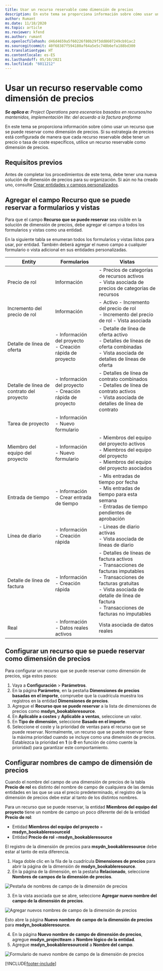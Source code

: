 ```yaml
---
title: Usar un recurso reservable como dimensión de precios
description: En este tema se proporciona información sobre cómo usar un recurso que se puede reservar como dimensión de precios.
author: Rumant
ms.date: 11/18/2020
ms.topic: article
ms.reviewer: kfend
ms.author: rumant
ms.openlocfilehash: d46d4659a5f60226f80b29f3dd8607249cb91ac2
ms.sourcegitcommit: 40f68387f594180af64a5e5c748b6efa188bd300
ms.translationtype: HT
ms.contentlocale: es-ES
ms.lasthandoff: 05/10/2021
ms.locfileid: "6011212"
---
```

# <a name="use-a-bookable-resource-as-a-pricing-dimension"></a>Usar un recurso reservable como dimensión de precios

 _**Se aplica a:** Project Operations para escenarios basados en recursos/no mantenidos, implementación lite: del acuerdo a la factura proforma_ 

En este tema se proporciona información sobre cómo usar un recurso que se puede reservar como dimensión de precios. Si su estrategia de precios está configurada de manera que cada recurso reservable debe tener un precio o tasa de coste específicos, utilice un recurso reservable como dimensión de precios.

## <a name="prerequisites"></a>Requisitos previos
Antes de completar los procedimientos de este tema, debe tener una nueva solución de dimensión de precios para su organización. Si aún no ha creado uno, consulte [Crear entidades y campos personalizados](../pricing-costing/create-custom-fields-entities-pricing-dimensions.md).

## <a name="add-the-bookable-resource-field-to-forms-and-views"></a>Agregar el campo Recurso que se puede reservar a formularios y vistas
Para que el campo **Recurso que se puede reservar** sea visible en la solución de dimensión de precios, debe agregar el campo a todos los formularios y vistas como una entidad.

En la siguiente tabla se enumeran todos los formularios y vistas listos para usar, por entidad. También deberá agregar el nuevo campo a cualquier formulario o vista adicional en sus entidades personalizadas.

|   Entity        | Formularios   |Vistas        |
| ------------------------------|---------------------------------|----------------------------------|
|  Precio de rol| Información | - Precios de categorías de recursos activos<br> - Vista asociada de precios de categorías de recursos |
|  Incremento del precio de rol| Información| - Activo - Incremento del precio de rol<br>- Incremento del precio de rol - Vista asociada |
|  Detalle de línea de oferta| - Información del proyecto<br>- Creación rápida de proyecto| - Detalle de línea de oferta activo<br>- Detalles de líneas de oferta combinadas<br>- Vista asociada de detalles de líneas de oferta |
|  Detalle de línea de contrato del proyecto| - Información del proyecto<br>- Creación rápida de proyecto| - Detalles de línea de contrato combinados<br>- Detalles de línea de contrato activos<br>- Vista asociada de detalles de línea de contrato |
|  Tarea de proyecto| - Información<br>- Nuevo formulario| &nbsp; |
|  Miembro del equipo del proyecto| - Información<br>- Nuevo formulario| - Miembros del equipo del proyecto activos<br>- Miembros del equipo del proyecto<br>- Miembros del equipo del proyecto asociados |
|  Entrada de tiempo| - Información<br>- Crear entrada de tiempo| - Mis entradas de tiempo por fecha<br>- Mis entradas de tiempo para esta semana<br>- Entradas de tiempo pendientes de aprobación|
|  Línea de diario| - Información<br>- Creación rápida| - Líneas de diario activas<br>- Vista asociada de líneas de diario |
|  Detalle de línea de factura| - Información<br>- Creación rápida| - Detalles de líneas de factura activos<br>- Transacciones de facturas imputables<br>- Transacciones de facturas gratuitas<br>- Vista asociada de detalle de línea de factura <br>- Transacciones de facturas no imputables|
|  Real| - Información<br>- Datos reales activos| Vista asociada de datos reales |

## <a name="set-up-a-bookable-resource-as-a-pricing-dimension"></a>Configurar un recurso que se puede reservar como dimensión de precios
Para configurar un recurso que se puede reservar como dimensión de precios, siga estos pasos:

1. Vaya a **Configuración** > **Parámetros**. 
2. En la página **Parámetro**, en la pestaña **Dimensiones de precios basadas en el importe**, compruebe que la cuadrícula muestra los registros en la entidad **Dimensiones de precios**. 
2. Agregue el **Recurso que se puede reservar** a la lista de dimensiones de precios como **msdyn_bookableresource**. 
3. En **Aplicable a costes** y **Aplicable a ventas**, seleccione un valor.
4. En **Tipo de dimensión**, seleccione **Basado en el importe**. 
5. Seleccione el coste y la prioridad de ventas para el recurso que se puede reservar. Normalmente, un recurso que se puede reservar tiene la máxima prioridad cuando se incluye como una dimensión de precios. Establezca la prioridad en **1** (o **0** en función de cómo cuente la prioridad) para garantizar este comportamiento.

## <a name="set-up-pricing-dimension-field-names"></a>Configurar nombres de campo de dimensión de precios

Cuando el nombre del campo de una dimensión de precios de la tabla **Precio de rol** es distinto del nombre de campo de cualquiera de las demás entidades en las que se usa el precio predeterminado, el registro de la dimensión de precios debe estar al tanto de los distintos nombres.  

Para un recurso que se puede reservar, la entidad **Miembros del equipo del proyecto** tiene un nombre de campo un poco diferente del de la entidad **Precio de rol**: 

 - Entidad **Miembros del equipo del proyecto** = **msdyn_bookableresourceid**
 - Entidad **Precio de rol** =**msdyn_bookableresource**

El registro de la dimensión de precios para **msydn_bookableresource** debe estar al tanto de esta diferencia.

1. Haga doble clic en la fila de la cuadrícula **Dimensiones de precios** para abrir la página de la dimensión de **msdyn_bookableresource**.
2. En la página de la dimensión, en la pestaña **Relacionado**, seleccione **Nombres de campos de la dimensión de precios**.

  ![Pestaña de nombres de campo de la dimensión de precios](media/PD-fieldname.png)

3. En la vista asociada que se abre, seleccione **Agregar nuevo nombre del campo de la dimensión de precios**.

  ![Agregar nuevos nombres de campo de la dimensión de precios](media/Add-NewPD-fieldname.png)

  Esto abre la página **Nuevo nombre de campo de la dimensión de precios** para **msdyn_bookableresource**. 

4. En la página **Nuevo nombre de campo de dimensión de precios**, agregue **msdyn_projectteam** a **Nombre lógico de la entidad**.
5. Agregue **msdyn_bookableresourceid** a **Nombre del campo**.

 ![Formulario de nuevo nombre de campo de la dimensión de precios](media/PD-fieldname-Added.png)


[!INCLUDE[footer-include](../includes/footer-banner.md)]